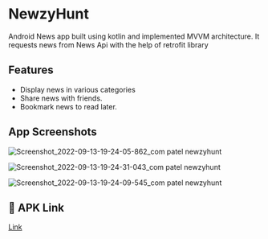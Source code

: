 
# NewzyHunt

Android News app built using kotlin and implemented MVVM architecture. It requests news from News Api with the help of retrofit library






## Features

- Display news in various categories
- Share news with friends.
- Bookmark news to read later.



## App Screenshots
![Screenshot_2022-09-13-19-24-05-862_com patel newzyhunt](https://user-images.githubusercontent.com/89211719/189922487-06811141-56cb-481a-b6aa-faeba381b6cd.jpg)

![Screenshot_2022-09-13-19-24-31-043_com patel newzyhunt](https://user-images.githubusercontent.com/89211719/189922523-0d1218f3-d8f6-4d00-8791-1188a8f8208a.jpg)

![Screenshot_2022-09-13-19-24-09-545_com patel newzyhunt](https://user-images.githubusercontent.com/89211719/189922550-2d8b52ba-a790-45bd-a040-910e8176a334.jpg)


 
## 🔗 APK Link
[Link](https://drive.google.com/file/d/1U-4OPRuQ3YWhDOHDibgLWpWhcH5EmdXC/view?usp=drivesdk)

